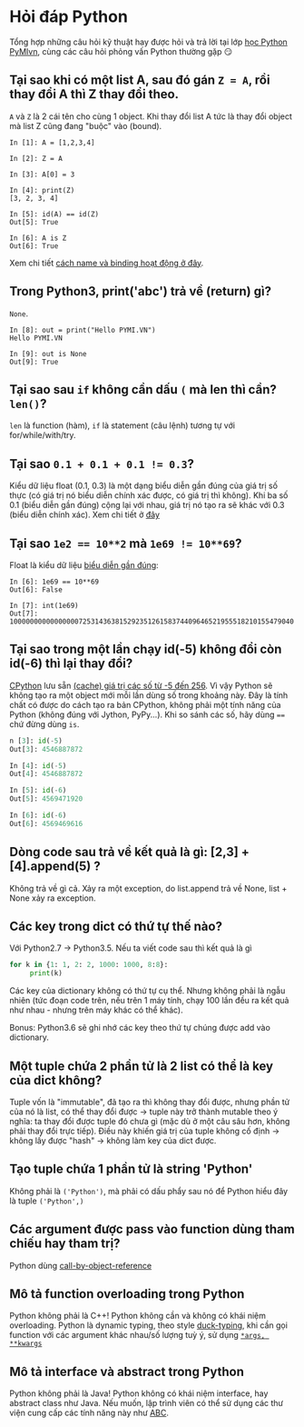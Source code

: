 # Hỏi đáp Python

Tổng hợp những câu hỏi kỹ thuật hay được hỏi và trả lời tại lớp [học Python PyMIvn](https://pymi.vn),
cùng các câu hỏi phỏng vấn Python thường gặp 😏

## Tại sao khi có một list A, sau đó gán `Z = A`, rồi thay đổi A thì Z thay đổi theo.

`A` và `Z` là 2 cái tên cho cùng 1 object. Khi thay đổi list A tức là thay đổi object mà list Z cũng đang "buộc" vào (bound).

```
In [1]: A = [1,2,3,4]

In [2]: Z = A

In [3]: A[0] = 3

In [4]: print(Z)
[3, 2, 3, 4]

In [5]: id(A) == id(Z)
Out[5]: True

In [6]: A is Z
Out[6]: True
```

Xem chi tiết [cách name và binding hoạt động ở đây](https://pymi.vn/blog/call-by/#binding).

## Trong Python3, print('abc') trả về (return) gì?

`None`.

```
In [8]: out = print("Hello PYMI.VN")
Hello PYMI.VN

In [9]: out is None
Out[9]: True
```

## Tại sao sau `if` không cần dấu `(` mà len thì cần? `len()`?

`len` là function (hàm), `if` là statement (câu lệnh) tương tự với for/while/with/try.

## Tại sao `0.1 + 0.1 + 0.1 != 0.3`?

Kiểu dữ liệu float (0.1, 0.3) là một dạng biểu diễn gần đúng của giá trị
số thực (có giá trị nó biểu diễn chính xác được, có giá trị thì không).
Khi ba số 0.1 (biểu diễn gần đúng) cộng lại với nhau,
giá trị nó tạo ra sẽ khác với 0.3 (biểu diễn chính xác).
Xem chi tiết ở [đây](http://pymi.vn/blog/why-not-float/)

## Tại sao `1e2 == 10**2` mà `1e69 != 10**69`?

Float là kiểu dữ liệu [biểu diễn gần đúng](http://pymi.vn/blog/why-not-float/):

```
In [6]: 1e69 == 10**69
Out[6]: False

In [7]: int(1e69)
Out[7]: 1000000000000000072531436381529235126158374409646521955518210155479040
```

## Tại sao trong một lần chạy id(-5) không đổi còn id(-6) thì lại thay đổi?
[CPython](https://pymi.vn/tutorial/python-la-gi/) lưu sẵn [(cache) giá trị các
số từ -5 đến 256](https://docs.python.org/3/c-api/long.html#c.PyLong_FromLong).
Vì vậy Python sẽ không tạo
ra một object mới mỗi lần dùng số trong khoảng này. Đây là tính chất có được
do cách tạo ra bản CPython,
không phải một tính năng của Python (không đúng với Jython, PyPy...).
Khi so sánh các số, hãy dùng `==` chứ đừng dùng `is`.

```python
n [3]: id(-5)
Out[3]: 4546887872

In [4]: id(-5)
Out[4]: 4546887872

In [5]: id(-6)
Out[5]: 4569471920

In [6]: id(-6)
Out[6]: 4569469616
```
## Dòng code sau trả về kết quả là gì: [2,3] + [4].append(5)  ?

Không trả về gì cả. Xảy ra một exception, do list.append trả về None, list + None xảy ra exception.

## Các key trong dict có thứ tự thế nào?
Với Python2.7 -> Python3.5. Nếu ta viết code sau thì kết quả là gì

```python
for k in {1: 1, 2: 2, 1000: 1000, 8:8}:
     print(k)
```

Các key của dictionary không có thứ tự cụ thể. Nhưng không phải là ngẫu nhiên (tức đoạn code trên, nếu trên 1 máy tính, chạy 100 lần đều ra kết quả như nhau - nhưng trên máy khác có thể khác).

Bonus: Python3.6 sẽ ghi nhớ các key theo thứ tự chúng được add vào dictionary.

## Một tuple chứa 2 phần tử là 2 list có thể là key của dict không?
Tuple vốn là "immutable", đã tạo ra thì không thay đổi được, nhưng phần tử của nó là list, có thể thay đổi được -> tuple này trở thành mutable theo ý nghĩa: ta thay đổi được tuple đó chưa gì (mặc dù ở một câu sâu hơn, không phải thay đổi trực tiếp). Điều này khiến giá trị của tuple không cố định -> không lấy được "hash" -> không làm key của dict được.

## Tạo tuple chứa 1 phần tử là string 'Python'

Không phải là `('Python')`, mà phải có dấu phẩy sau nó để Python hiểu đây là tuple `('Python',)`

## Các argument được pass vào function dùng tham chiếu hay tham trị?

Python dùng [call-by-object-reference](http://pymi.vn/blog/call-by/)

## Mô tả function overloading trong Python
Python không phải là C++! Python không cần và không có khái niệm
overloading.
Python là dynamic typing, theo style
[duck-typing](https://docs.python.org/3/glossary.html#term-duck-typing),
khi cần gọi function với các argument khác nhau/số lượng tuỳ ý, sử dụng
[`*args, **kwargs`](https://docs.python.org/3/tutorial/controlflow.html#arbitrary-argument-lists)

## Mô tả interface và abstract trong Python
Python không phải là Java! Python không có khái niệm interface, hay abstract
class như Java. Nếu muốn, lập trình viên có thể sử dụng các thư viện cung cấp
các tính năng này như [ABC](https://www.python.org/dev/peps/pep-3119/).
